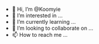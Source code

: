 - 👋 Hi, I’m @Koomyie
- 👀 I’m interested in ...
- 🌱 I’m currently learning ...
- 💞️ I’m looking to collaborate on ...
- 📫 How to reach me ...

<!---
Koomyie/Koomyie is a ✨ special ✨ repository because its `README.md` (this file) appears on your GitHub profile.
You can click the Preview link to take a look at your changes.
--->
